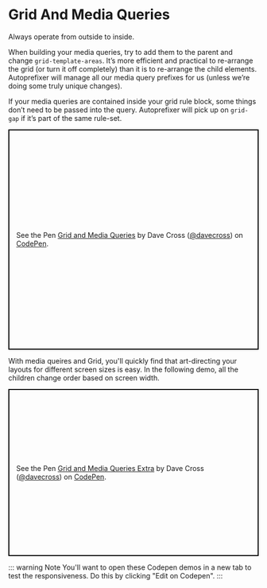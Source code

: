 # Grid And Media Queries  
  
Always operate from outside to inside.   
  
When building your media queries, try to add them to the parent and change `grid-template-areas`. It’s more efficient and practical to re-arrange the grid (or turn it off completely) than it is to re-arrange the child elements. Autoprefixer will manage all our media query prefixes for us (unless we’re doing some truly unique changes).  
  
If your media queries are contained inside your grid rule block, some things don’t need to be passed into the query. Autoprefixer will pick up on `grid-gap` if it’s part of the same rule-set.  
  
<p class="codepen" data-height="443" data-theme-id="0" data-default-tab="result" data-user="davecross" data-slug-hash="f03d2fe297e3f9989b242706c29cc645" style="height: 443px; box-sizing: border-box; display: flex; align-items: center; justify-content: center; border: 2px solid black; margin: 1em 0; padding: 1em;" data-pen-title="Grid and Media Queries">
  <span>See the Pen <a href="https://codepen.io/davecross/pen/f03d2fe297e3f9989b242706c29cc645/">
  Grid and Media Queries</a> by Dave Cross (<a href="https://codepen.io/davecross">@davecross</a>)
  on <a href="https://codepen.io">CodePen</a>.</span>
</p>

With media queires and Grid, you'll quickly find that art-directing your layouts for different screen sizes is easy. In the following demo, all the children change order based on screen width.

<p class="codepen" data-height="336" data-theme-id="0" data-default-tab="result" data-user="davecross" data-slug-hash="358cc2711f47248d2cb6c0b8cd5fa062" style="height: 336px; box-sizing: border-box; display: flex; align-items: center; justify-content: center; border: 2px solid black; margin: 1em 0; padding: 1em;" data-pen-title="Grid and Media Queries Extra">
  <span>See the Pen <a href="https://codepen.io/davecross/pen/358cc2711f47248d2cb6c0b8cd5fa062/">
  Grid and Media Queries Extra</a> by Dave Cross (<a href="https://codepen.io/davecross">@davecross</a>)
  on <a href="https://codepen.io">CodePen</a>.</span>
</p>

::: warning Note
You'll want to open these Codepen demos in a new tab to test the responsiveness. Do this by clicking "Edit on Codepen".
:::

<codepen/>
